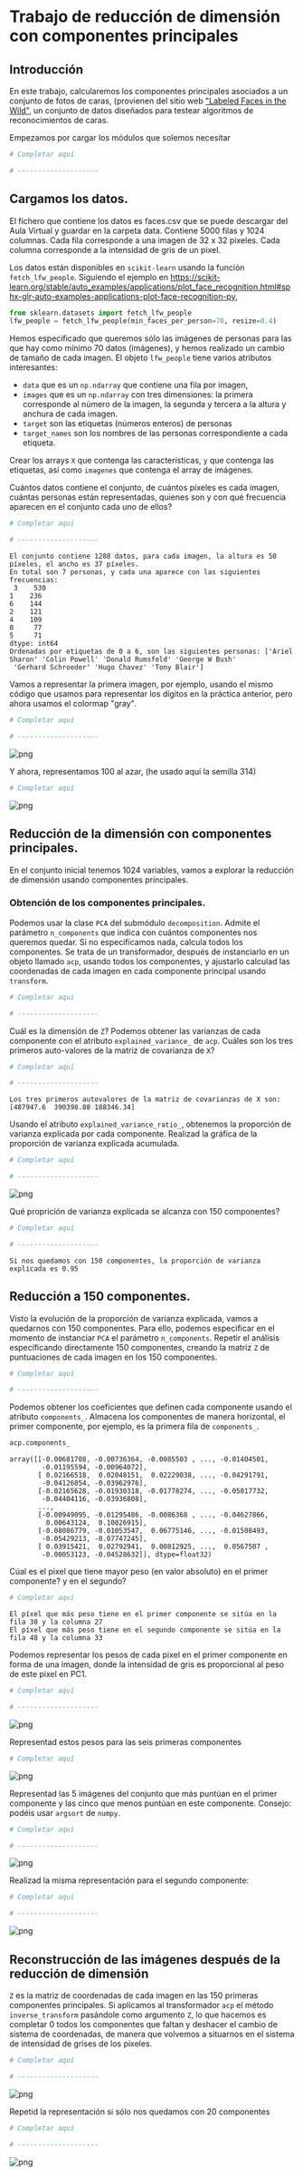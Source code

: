 # Trabajo de reducción de dimensión con componentes principales
## Introducción
En este trabajo, calcularemos los componentes principales asociados a un conjunto de fotos de caras, (provienen del sitio web ["Labeled Faces in the Wild"](http://vis-www.cs.umass.edu/lfw/), un conjunto de datos diseñados para testear algoritmos de reconocimientos de caras. 

Empezamos por cargar los módulos que solemos necesitar


```python
# Completar aquí

# --------------------

```



## Cargamos los datos.
El fichero que contiene los datos es faces.csv que se puede descargar del Aula Virtual y guardar en la carpeta data.
Contiene 5000 filas y 1024 columnas. Cada fila corresponde a una imagen de 32 x 32 pixeles. Cada columna corresponde a la intensidad de gris de un pixel.

Los datos están disponibles en `scikit-learn` usando la función `fetch_lfw_people`. Siguiendo el ejemplo en https://scikit-learn.org/stable/auto_examples/applications/plot_face_recognition.html#sphx-glr-auto-examples-applications-plot-face-recognition-py, 


```python
from sklearn.datasets import fetch_lfw_people
lfw_people = fetch_lfw_people(min_faces_per_person=70, resize=0.4)

```

Hemos especificado que queremos sólo las imágenes de personas para las que hay como mínimo 70 datos (imágenes), y hemos realizado un cambio de tamaño de cada imagen. El objeto `lfw_people` tiene varios atributos interesantes: 
- `data` que es un `np.ndarray` que contiene una fila por imagen, 
- `images` que es un `np.ndarray` con tres dimensiones: la primera corresponde al número de la imagen, la segunda y tercera a la altura y anchura de cada imagen.
- `target` son las etiquetas (números enteros) de personas
- `target_names` son los nombres de las personas correspondiente a cada etiqueta.

Crear los arrays `X` que contenga las características, `y` que contenga las etiquetas, así como `imagenes` que contenga el array de imágenes.

Cuántos datos contiene el conjunto, de cuántos píxeles es cada imagen, cuántas personas están representadas, quienes son y con qué frecuencia aparecen en el conjunto cada uno de ellos?


```python
# Completar aquí

# --------------------

```

    El conjunto contiene 1288 datos, para cada imagen, la altura es 50 píxeles, el ancho es 37 píxeles.
    En total son 7 personas, y cada una aparece con las siguientes frecuencias: 
     3    530
    1    236
    6    144
    2    121
    4    109
    0     77
    5     71
    dtype: int64
    Ordenadas por etiquetas de 0 a 6, son las siguientes personas: ['Ariel Sharon' 'Colin Powell' 'Donald Rumsfeld' 'George W Bush'
     'Gerhard Schroeder' 'Hugo Chavez' 'Tony Blair']


Vamos a representar la primera imagen, por ejemplo, usando el mismo código que usamos para representar los dígitos en la práctica anterior, pero ahora usamos el colormap "gray".


```python
# Completar aquí

# --------------------

```


    
![png](01-acp_output_files/01-acp_output_7_0.png)
    


Y ahora, representamos 100 al azar, (he usado aquí la semilla 314)


```python
# Completar aquí


```


    
![png](01-acp_output_files/01-acp_output_9_0.png)
    




## Reducción de la dimensión con componentes principales.

En el conjunto inicial tenemos 1024 variables, vamos a explorar la reducción de dimensión usando componentes principales.

### Obtención de los componentes principales.
Podemos usar la clase `PCA` del submódulo `decomposition`. Admite el parámetro `n_components` que indica con cuántos componentes nos queremos quedar. Si no especificamos nada, calcula todos los componentes. Se trata de un transformador, después de instanciarlo en un objeto llamado `acp`, usando todos los componentes, y ajustarlo calculad las coordenadas de cada imagen en cada componente principal usando `transform`. 



```python
# Completar aquí

# --------------------

```

Cuál es la dimensión de `Z`? Podemos obtener las varianzas de cada componente con el atributo `explained_variance_` de `acp`. Cuáles son los tres primeros auto-valores de la matriz de covarianza de `X`?


```python
# Completar aquí

# --------------------

```

    Los tres primeros autovalores de la matriz de covarianzas de X son: [487947.6  390398.88 188346.34]


Usando el atributo `explained_variance_ratio_`, obtenemos la proporción de varianza explicada por cada componente. Realizad la gráfica de la proporción de varianza explicada acumulada.


```python
# Completar aquí

# --------------------

```


    
![png](01-acp_output_files/01-acp_output_16_0.png)
    


Qué proprición de varianza explicada se alcanza con 150 componentes?


```python
# Completar aquí

# --------------------

```

    Si nos quedamos con 150 componentes, la proporción de varianza explicada es 0.95


## Reducción a 150 componentes.
Visto la evolución de la proporción de varianza explicada, vamos a quedarnos con 150 componentes. Para ello, podemos especificar en el momento de instanciar `PCA` el parámetro `n_components`. Repetir el análisis específicando directamente 150 componentes, creando la matriz `Z` de puntuaciones de cada imagen en los 150 componentes.


```python
# Completar aquí

# --------------------

```

Podemos obtener los coeficientes que definen cada componente usando el atributo `components_`. Almacena los componentes de manera horizontal, el primer componente, por ejemplo, es la primera fila de `components_`.


```python
acp.components_
```




    array([[-0.00681708, -0.00736364, -0.0085503 , ..., -0.01404501,
            -0.01195594, -0.00964072],
           [ 0.02166518,  0.02048151,  0.02229038, ..., -0.04291791,
            -0.04126054, -0.03962976],
           [-0.02165628, -0.01930318, -0.01778274, ..., -0.05017732,
            -0.04404116, -0.03936808],
           ...,
           [-0.00949095, -0.01295486, -0.0086368 , ..., -0.04627866,
             0.00643124,  0.10026915],
           [-0.08086779, -0.01053547,  0.06775146, ..., -0.01508493,
            -0.05429213, -0.07747245],
           [ 0.03915421,  0.02792941,  0.00812925, ...,  0.0567507 ,
            -0.00053123, -0.04528632]], dtype=float32)



Cúal es el pixel que tiene mayor peso (en valor absoluto) en el primer componente? y en el segundo? 


```python
# Completar aquí


```

    El píxel que más peso tiene en el primer componente se sitúa en la fila 38 y la columna 27
    El píxel que más peso tiene en el segundo componente se sitúa en la fila 48 y la columna 33


Podemos representar los pesos de cada pixel en el primer componente en forma de una imagen, donde la intensidad de gris es proporcional al peso de este pixel en PC1.


```python
# Completar aquí

# --------------------

```


    
![png](01-acp_output_files/01-acp_output_26_0.png)
    


Representad estos pesos para las seis primeras componentes


```python
# Completar aquí


```


    
![png](01-acp_output_files/01-acp_output_28_0.png)
    


Representad las 5 imágenes del conjunto que más puntúan en el primer componente y las cinco que menos puntúan en este componente. Consejo: podéis usar `argsort` de `numpy`.


```python
# Completar aquí

# --------------------

```


    
![png](01-acp_output_files/01-acp_output_30_0.png)
    


Realizad la misma representación para el segundo componente:


```python
# Completar aquí

# --------------------

```


    
![png](01-acp_output_files/01-acp_output_32_0.png)
    


## Reconstrucción de las imágenes después de la reducción de dimensión

`Z` es la matriz de coordenadas de cada imagen en las 150 primeras componentes principales. Si aplicamos al transformador `acp` el método `inverse_transform` pasándole como argumento `Z`, lo que hacemos es completar 0 todos los componentes que faltan y deshacer el cambio de sistema de coordenadas, de manera que volvemos a situarnos en el sistema de intensidad de grises de los píxeles. 



```python
# Completar aquí

# --------------------

```


    
![png](01-acp_output_files/01-acp_output_34_0.png)
    


Repetid la representación si sólo nos quedamos con 20 componentes


```python
# Completar aquí

# --------------------

```


    
![png](01-acp_output_files/01-acp_output_36_0.png)
    

